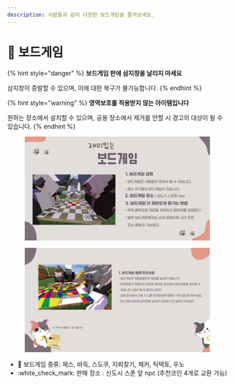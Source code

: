 ```yaml
---
description: 사람들과 같이 다양한 보드게임을 즐겨보세요.
---
```


# 🎲 보드게임

{% hint style="danger" %}
**보드게임 판에 삼지창을 날리지 마세요**

삼지창이 증발할 수 있으며, 이에 대한 복구가 불가능합니다.
{% endhint %}

{% hint style="warning" %}
**영역보호를 적용받지 않는 아이템입니다**

원하는 장소에서 설치할 수 있으며, 공용 장소에서 제거를 안할 시 경고의 대상이 될 수 있습니다.
{% endhint %}



<figure><img src="../../.gitbook/assets/3 (1).jpg" alt=""><figcaption></figcaption></figure>

<figure><img src="../../.gitbook/assets/4.jpg" alt=""><figcaption></figcaption></figure>

* 🎲 보드게임 종류: 체스, 바둑, 스도쿠, 지뢰찾기, 체커, 틱택토, 우노&#x20;
* :white\_check\_mark: 판매 장소 : 신도시 스폰 앞 npc (추천코인 4개로 교환 가능)

